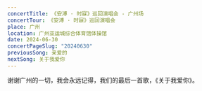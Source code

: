 ```yaml
---
concertTitle: 《安溥 · 时寐》巡回演唱会 - 广州场
concertTour: 《安溥 · 时寐》巡回演唱会
place: 广州
location: 广州亚运城综合体育馆体操馆
date: 2024-06-30
concertPageSlug: "20240630"
previousSong: 亲爱的
nextSong: 关于我爱你
---
```

谢谢广州的一切，我会永远记得，我们的最后一首歌，《关于我爱你》。